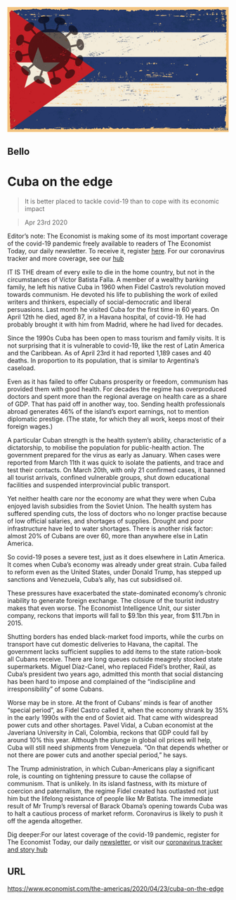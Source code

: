 ![](./images/20200425_AMD001.jpg)

## Bello

# Cuba on the edge

> It is better placed to tackle covid-19 than to cope with its economic impact

> Apr 23rd 2020

Editor’s note: The Economist is making some of its most important coverage of the covid-19 pandemic freely available to readers of The Economist Today, our daily newsletter. To receive it, register [here](https://www.economist.com//newslettersignup). For our coronavirus tracker and more coverage, see our [hub](https://www.economist.com//coronavirus)

IT IS THE dream of every exile to die in the home country, but not in the circumstances of Víctor Batista Falla. A member of a wealthy banking family, he left his native Cuba in 1960 when Fidel Castro’s revolution moved towards communism. He devoted his life to publishing the work of exiled writers and thinkers, especially of social-democratic and liberal persuasions. Last month he visited Cuba for the first time in 60 years. On April 12th he died, aged 87, in a Havana hospital, of covid-19. He had probably brought it with him from Madrid, where he had lived for decades.

Since the 1990s Cuba has been open to mass tourism and family visits. It is not surprising that it is vulnerable to covid-19, like the rest of Latin America and the Caribbean. As of April 23rd it had reported 1,189 cases and 40 deaths. In proportion to its population, that is similar to Argentina’s caseload.

Even as it has failed to offer Cubans prosperity or freedom, communism has provided them with good health. For decades the regime has overproduced doctors and spent more than the regional average on health care as a share of GDP. That has paid off in another way, too. Sending health professionals abroad generates 46% of the island’s export earnings, not to mention diplomatic prestige. (The state, for which they all work, keeps most of their foreign wages.)

A particular Cuban strength is the health system’s ability, characteristic of a dictatorship, to mobilise the population for public-health action. The government prepared for the virus as early as January. When cases were reported from March 11th it was quick to isolate the patients, and trace and test their contacts. On March 20th, with only 21 confirmed cases, it banned all tourist arrivals, confined vulnerable groups, shut down educational facilities and suspended interprovincial public transport.

Yet neither health care nor the economy are what they were when Cuba enjoyed lavish subsidies from the Soviet Union. The health system has suffered spending cuts, the loss of doctors who no longer practise because of low official salaries, and shortages of supplies. Drought and poor infrastructure have led to water shortages. There is another risk factor: almost 20% of Cubans are over 60, more than anywhere else in Latin America.

So covid-19 poses a severe test, just as it does elsewhere in Latin America. It comes when Cuba’s economy was already under great strain. Cuba failed to reform even as the United States, under Donald Trump, has stepped up sanctions and Venezuela, Cuba’s ally, has cut subsidised oil.

These pressures have exacerbated the state-dominated economy’s chronic inability to generate foreign exchange. The closure of the tourist industry makes that even worse. The Economist Intelligence Unit, our sister company, reckons that imports will fall to $9.1bn this year, from $11.7bn in 2015.

Shutting borders has ended black-market food imports, while the curbs on transport have cut domestic deliveries to Havana, the capital. The government lacks sufficient supplies to add items to the state ration-book all Cubans receive. There are long queues outside meagrely stocked state supermarkets. Miguel Díaz-Canel, who replaced Fidel’s brother, Raúl, as Cuba’s president two years ago, admitted this month that social distancing has been hard to impose and complained of the “indiscipline and irresponsibility” of some Cubans.

Worse may be in store. At the front of Cubans’ minds is fear of another “special period”, as Fidel Castro called it, when the economy shrank by 35% in the early 1990s with the end of Soviet aid. That came with widespread power cuts and other shortages. Pavel Vidal, a Cuban economist at the Javeriana University in Cali, Colombia, reckons that GDP could fall by around 10% this year. Although the plunge in global oil prices will help, Cuba will still need shipments from Venezuela. “On that depends whether or not there are power cuts and another special period,” he says.

The Trump administration, in which Cuban-Americans play a significant role, is counting on tightening pressure to cause the collapse of communism. That is unlikely. In its island fastness, with its mixture of coercion and paternalism, the regime Fidel created has outlasted not just him but the lifelong resistance of people like Mr Batista. The immediate result of Mr Trump’s reversal of Barack Obama’s opening towards Cuba was to halt a cautious process of market reform. Coronavirus is likely to push it off the agenda altogether.

Dig deeper:For our latest coverage of the covid-19 pandemic, register for The Economist Today, our daily [newsletter](https://www.economist.com//newslettersignup), or visit our [coronavirus tracker and story hub](https://www.economist.com//coronavirus)

## URL

https://www.economist.com/the-americas/2020/04/23/cuba-on-the-edge
